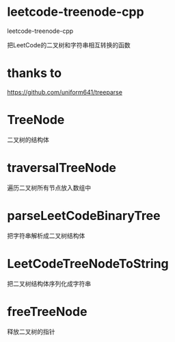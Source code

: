 # leetcode-treenode-cpp
leetcode-treenode-cpp

把LeetCode的二叉树和字符串相互转换的函数

# thanks to 

https://github.com/uniform641/treeparse

# TreeNode
二叉树的结构体
# traversalTreeNode
遍历二叉树所有节点放入数组中
# parseLeetCodeBinaryTree
把字符串解析成二叉树结构体
# LeetCodeTreeNodeToString
把二叉树结构体序列化成字符串
# freeTreeNode
释放二叉树的指针